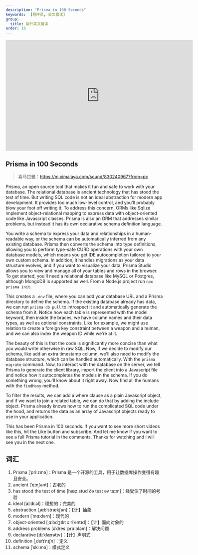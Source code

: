 ```yaml
---
description: "Prisma in 100 Seconds"
keywords:  [程序员, 英文晨读]
group:
  title: 紫升英文晨读
order: 16
---
```


<center>
  <iframe width="600" height="355" src="https://www.youtube.com/embed/rLRIB6AF2Dg?si=NXmDfo5suaYDdBQj" title="YouTube video player" frameborder="0" allow="accelerometer; autoplay; clipboard-write; encrypted-media; gyroscope; picture-in-picture; web-share" referrerpolicy="strict-origin-when-cross-origin" allowfullscreen></iframe>
</center>

## Prisma in 100 Seconds

> 喜马拉雅：https://m.ximalaya.com/sound/830240967?from=pc

Prisma, an open source tool that makes it fun and safe to work with your database. The relational database is ancient technology that has stood the test of time. But writing SQL code is not an ideal abstraction for modern app development. It provides too much low-level control, and you'll probably blow your foot off writing it. To address this concern, ORMs like Sqlize implement object-relational mapping to express data with object-oriented code like Javascript classes. Prisma is also an ORM that addresses similar problems, but instead it has its own declarative schema definition language.

You write a schema to express your data and relationships in a human-readable way, or the schema can be automatically inferred from any existing database. Prisma then converts the schema into type definitions, allowing you to perform type-safe CURD operations with your own database models, which means you get IDE autocompletion tailored to your own custom schema. In addition, it handles migrations as your data structure evolves, and if you want to visualize your data, Prisma Studio allows you to view and manage all of your tables and rows in the browser. To get started, you'll need a relational database like MySQL or Postgres, although MongoDB is supported as well. From a Node.js project run `npx prisma init`.

This creates a `.env` file, where you can add your database URL and a Prisma directory to define the schema. If the existing database already has data, we can run `prisma db pull` to introspect it and automatically generate the schema from it. Notice how each table is represented with the model keyword, then inside the braces, we have column names and their data types, as well as optional constraints. Like for example, we might use relation to create a foreign key constraint between a weapon and a human, and we can also index the weapon ID while we're at it.

The beauty of this is that the code is significantly more concise than what you would write otherwise in raw SQL. Now, if we decide to modify our schema, like add an extra timestamp column, we'll also need to modify the database structure, which can be handled automatically. With the `prisma migrate` command. Now, to interact with the database on the server, we tell Prisma to generate the client library, import the client into a Javascript file and notice how it autocompletes the models in the schema. If you do something wrong, you'll know about it right away. Now find all the humans with the `findMany` method.

To filter the results, we can add a where clause as a plain Javascript object, and if we want to join a related table, we can do that by adding the include object. Prisma already knows how to run the complicated SQL code under the hood, and returns the data as an array of Javascript objects ready to use in your application.

This has been Prisma in 100 seconds. If you want to see more short videos like this, hit the Like button and subscribe. And let me know if you want to see a full Prisma tutorial in the comments. Thanks for watching and I will see you in the next one.

## 词汇

1. Prisma [ˈpriːzmə]：Prisma 是一个开源的工具，用于让数据库操作变得有趣且安全。
2. ancient [ˈeɪnʃənt]：古老的
3. has stood the test of time [hæz stʊd ðə test əv taɪm]：经受住了时间的考验
4. ideal [aɪˈdiːəl]：理想的；完美的
5. abstraction [ˌæbˈstrækʃən]：【计】抽象
6. modern [ˈmɑːdərn]：现代的
7. object-oriented [ˌɑːbdʒɪkt ɔːriˈentɪd]：【计】面向对象的
8. address problems [əˈdres ˈprɑːbləm]：解决问题
9. declarative [dɪˈklærətɪv]：【计】声明式
10. definition [ˌdefɪˈnɪʃn]：定义
11. schema [ˈskiːmə]：模式定义
